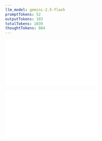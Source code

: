 ```yaml
---
llm_model: gemini-2.5-flash
promptTokens: 52
outputTokens: 103
totalTokens: 1039
thoughtTokens: 884
---
```


![@](steps/prompt.4251fbfb.md)

![@](steps/response.62e944df.md)